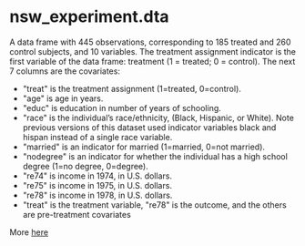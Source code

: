 # nsw_experiment.dta

A data frame with 445 observations, corresponding to 185 treated and 260 control subjects, and 10 variables. The treatment assignment indicator is the first variable of the data frame: treatment (1 = treated; 0 = control). The next 7 columns are the covariates: 
- "treat" is the treatment assignment (1=treated, 0=control).
- "age" is age in years.
- "educ" is education in number of years of schooling.
- "race" is the individual’s race/ethnicity, (Black, Hispanic, or White). Note previous versions
of this dataset used indicator variables black and hispan instead of a single race variable.
- "married" is an indicator for married (1=married, 0=not married).
- "nodegree" is an indicator for whether the individual has a high school degree (1=no degree,
0=degree).
- "re74" is income in 1974, in U.S. dollars.
- "re75" is income in 1975, in U.S. dollars.
- "re78" is income in 1978, in U.S. dollars.
- "treat" is the treatment variable, "re78" is the outcome, and the others are pre-treatment covariates

More [here]([url](https://search.r-project.org/CRAN/refmans/designmatch/html/lalonde.html)https://search.r-project.org/CRAN/refmans/designmatch/html/lalonde.html)

